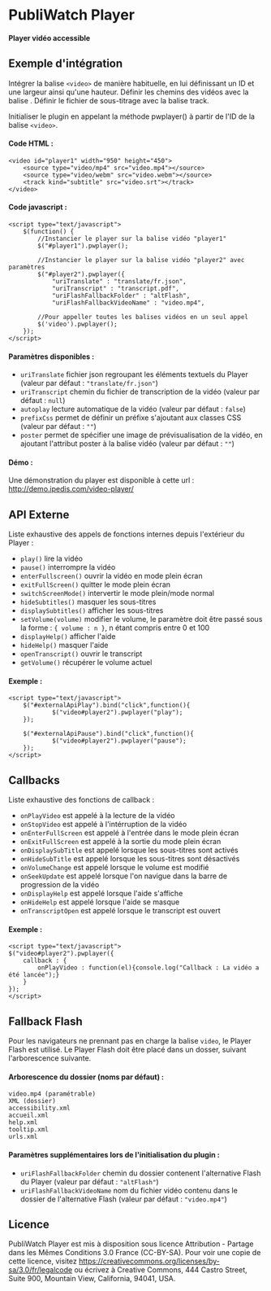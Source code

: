 # PubliWatch Player
#### Player vidéo accessible

## Exemple d'intégration

Intégrer la balise `<video>` de manière habituelle, en lui définissant un ID et une largeur ainsi qu'une hauteur.
Définir les chemins des vidéos avec la balise <source>. Définir le fichier de sous-titrage avec la balise track. 

Initialiser le plugin en appelant la méthode pwplayer() à partir de l'ID de la balise `<video>`.

#### Code HTML :
```
<video id="player1" width="950" height="450">
    <source type="video/mp4" src="video.mp4"></source>
	<source type="video/webm" src="video.webm"></source>
	<track kind="subtitle" src="video.srt"></track>
</video>
```

#### Code javascript :
```
<script type="text/javascript">
	$(function() {
		//Instancier le player sur la balise vidéo "player1"
		$("#player1").pwplayer();

		//Instancier le player sur la balise vidéo "player2" avec paramètres
		$("#player2").pwplayer({
			"uriTranslate" : "translate/fr.json",
			"uriTranscript" : "transcript.pdf",
			"uriFlashFallbackFolder" : "altFlash",
			"uriFlashFallbackVideoName" : "video.mp4",

		//Pour appeller toutes les balises vidéos en un seul appel
		$('video').pwplayer();
	});
</script>
```

#### Paramètres disponibles :
* `uriTranslate` fichier json regroupant les éléments textuels du Player (valeur par défaut : `"translate/fr.json"`) 
* `uriTranscript` chemin du fichier de transcription de la vidéo (valeur par défaut : `null`)
* `autoplay` lecture automatique de la vidéo (valeur par défaut : `false`)
* `prefixCss` permet de définir un préfixe s'ajoutant aux classes CSS (valeur par défaut : `""`)
* `poster` permet de spécifier une image de prévisualisation de la vidéo, en ajoutant l'attribut poster à la balise vidéo (valeur par défaut : `""`)


#### Démo :
Une démonstration du player est disponible à cette url :
 http://demo.ipedis.com/video-player/

## API Externe

Liste exhaustive des appels de fonctions internes depuis l'extérieur du Player :

* `play()` lire la vidéo
* `pause()` interrompre la vidéo
* `enterFullscreen()` ouvrir la vidéo en mode plein écran
* `exitFullScreen()` quitter le mode plein écran
* `switchScreenMode()` intervertir le mode plein/mode normal
* `hideSubtitles()` masquer les sous-titres
* `displaySubtitles()` afficher les sous-titres
* `setVolume(volume)` modifier le volume, le paramètre doit être passé sous la forme : `{ volume : n }`, n étant compris entre 0 et 100
* `displayHelp()` afficher l'aide
* `hideHelp()` masquer l'aide
* `openTranscript()` ouvrir le transcript
* `getVolume()` récupérer le volume actuel

#### Exemple :
```
<script type="text/javascript">
    $("#externalApiPlay").bind("click",function(){
			$("video#player2").pwplayer("play");
	});

	$("#externalApiPause").bind("click",function(){
			$("video#player2").pwplayer("pause");
	});
</script>
```

## Callbacks

Liste exhaustive des fonctions de callback :

* `onPlayVideo` est appelé à la lecture de la vidéo
* `onStopVideo` est appelé à l'intérruption de la vidéo
* `onEnterFullScreen` est appelé à l'entrée dans le mode plein écran
* `onExitFullScreen` est appelé à la sortie du mode plein écran
* `onDisplaySubTitle` est appelé lorsque les sous-titres sont activés
* `onHideSubTitle` est appelé lorsque les sous-titres sont désactivés
* `onVolumeChange` est appelé lorsque le volume est modifié
* `onSeekUpdate` est appelé lorsque l'on navigue dans la barre de progression de la vidéo
* `onDisplayHelp` est appelé lorsque l'aide s'affiche
* `onHideHelp` est appelé lorsque l'aide se masque
* `onTranscriptOpen` est appelé lorsque le transcript est ouvert

#### Exemple :
```
<script type="text/javascript">
$("video#player2").pwplayer({
    callback : { 
		onPlayVideo : function(el){console.log("Callback : La vidéo a été lancée");}
	}
});
</script>
```

## Fallback Flash

Pour les navigateurs ne prennant pas en charge la balise `video`, le Player Flash est utilisé. Le Player Flash doit être placé dans un dosser, suivant l'arborescence suivante.

#### Arborescence du dossier (noms par défaut) :
```
video.mp4 (paramétrable)
XML (dossier)
accessibility.xml
accueil.xml
help.xml
tooltip.xml
urls.xml
```

#### Paramètres supplémentaires lors de l'initialisation du plugin :
* `uriFlashFallbackFolder` chemin du dossier contenent l'alternative Flash du Player (valeur par défaut : `"altFlash"`)
* `uriFlashFallbackVideoName` nom du fichier vidéo contenu dans le dossier de l'alternative Flash (valeur par défaut : `"video.mp4"`)

## Licence

PubliWatch Player est mis à disposition sous licence Attribution - Partage dans les Mêmes Conditions 3.0 France (CC-BY-SA). Pour voir une copie de cette licence, visitez https://creativecommons.org/licenses/by-sa/3.0/fr/legalcode ou écrivez à Creative Commons, 444 Castro Street, Suite 900, Mountain View, California, 94041, USA.